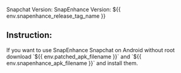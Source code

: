 Snapchat Version:
SnapEnhance Version: ${{ env.snapenhance_release_tag_name }}

<h2>Instruction:</h2>
If you want to use SnapEnhance Snapchat on Android without root download `${{ env.patched_apk_filename }}` and `${{ env.snapenhance_apk_filename }}` and install them.

